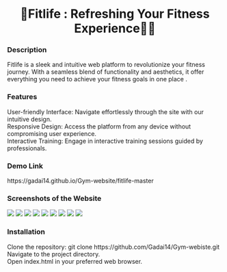 <h1 style="text-align:center;">💪Fitlife : Refreshing Your Fitness Experience🏋️‍♂️  </h1>

<h3>Description</h3>
<p>Fitlife is a sleek and intuitive web platform to revolutionize your fitness journey. With a seamless blend of functionality and aesthetics, it offer everything you need to achieve your fitness goals in one place .</p>

<h3>Features</h3>
<p>
  User-friendly Interface: Navigate effortlessly through the site with our intuitive design.<br>
  Responsive Design: Access the platform from any device without compromising user experience.<br>
  Interactive Training: Engage in interactive training sessions guided by professionals.<br>

</p>

<h3>Demo Link</h3> 
https://gadai14.github.io/Gym-website/fitlife-master
<br>
<h3>Screenshots of the Website </h3>
<img src="https://github.com/Gadai14/Gym-website/assets/121002242/8b2af3fe-fde9-4cbf-8c40-0d04188f96fa">
<img src="https://github.com/Gadai14/Gym-website/assets/121002242/dced2eec-97e0-4e2e-9292-cf3021e7a151">
<img src="https://github.com/Gadai14/Gym-website/assets/121002242/0b85d62c-7838-4c84-b619-da9c12a9f5f6">
<img src="https://github.com/Gadai14/Gym-website/assets/121002242/23e954d6-a2a2-4add-8844-d6fdff4d9774">
<img src="https://github.com/Gadai14/Gym-website/assets/121002242/8c45c798-e8d0-4942-9bf7-ac4a0a9460a7">
<img src="https://github.com/Gadai14/Gym-website/assets/121002242/35fc94c8-d708-4e4d-9d9a-9a484d715922">
<img src="https://github.com/Gadai14/Gym-website/assets/121002242/13a18a0d-c80c-4750-b130-606b942f1903">
<img src="https://github.com/Gadai14/Gym-website/assets/121002242/a20e1f60-12b3-4a81-9a93-4b2ed903b6a6">
<img src="https://github.com/Gadai14/Gym-website/assets/121002242/9452777d-7e6d-4801-a0e4-f407d807d89c">

<h3>Installation</h3>
<p>
Clone the repository: git clone https://github.com/Gadai14/Gym-webiste.git <br>
Navigate to the project directory.<br>
Open index.html in your preferred web browser.


  
</p>
